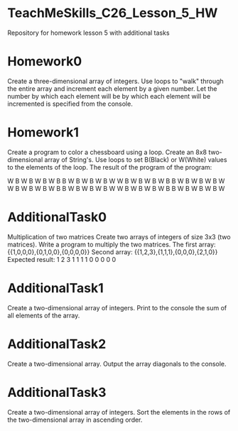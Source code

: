 # TeachMeSkills_C26_Lesson_5_HW
Repository for homework lesson 5 with additional tasks

# Homework0
Create a three-dimensional array of integers.
Use loops to "walk" through the entire array and increment each element by a given number. Let the number by which each element will be by which each element will be incremented is specified from the console.

# Homework1
Create a program to color a chessboard using a loop.
Create an 8x8 two-dimensional array of String's. Use loops to set
B(Black) or W(White) values to the elements of the loop. The result of the program
of the program:

W B W B W B W B
B W B W B W B W
W B W B W B W B
B W B W B W B W
W B W B W B W B
B W B W B W B W
W B W B W B W B
B W B W B W B W

# AdditionalTask0
Multiplication of two matrices
Create two arrays of integers of size 3x3 (two matrices).
Write a program to multiply the two matrices.
The first array: {{1,0,0,0},{0,1,0,0},{0,0,0,0}}
Second array: {{1,2,3},{1,1,1},{0,0,0},{2,1,0}}
Expected result: 1 2 3 1 1 1 1 0 0 0 0 0

# AdditionalTask1
Create a two-dimensional array of integers. Print to the console the sum of all elements of the array.

# AdditionalTask2
Create a two-dimensional array. Output the array diagonals to the console.

# AdditionalTask3
Create a two-dimensional array of integers. Sort the elements in the rows of the two-dimensional array in ascending order.
